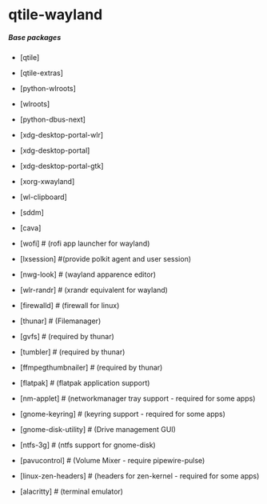 # qtile-wayland

##### Base packages ####

- [qtile]
- [qtile-extras]
- [python-wlroots]
- [wlroots]
- [python-dbus-next]
- [xdg-desktop-portal-wlr]
- [xdg-desktop-portal]
- [xdg-desktop-portal-gtk]
- [xorg-xwayland]
- [wl-clipboard]
- [sddm]
- [cava]
- [wofi] # (rofi app launcher for wayland)



- [lxsession] #(provide polkit agent and user session)
- [nwg-look]  # (wayland apparence editor)
- [wlr-randr] # (xrandr equivalent for wayland)
- [firewalld] # (firewall for linux)
- [thunar] # (Filemanager)
- [gvfs] # (required by thunar)
- [tumbler] # (required by thunar)
- [ffmpegthumbnailer] # (required by thunar)
- [flatpak] # (flatpak application support)
- [nm-applet] # (networkmanager tray support - required for some apps)
- [gnome-keyring] # (keyring support - required for some apps)
- [gnome-disk-utility] # (Drive management GUI)
- [ntfs-3g] # (ntfs support for gnome-disk)
- [pavucontrol] # (Volume Mixer - require pipewire-pulse)
- [linux-zen-headers] # (headers for zen-kernel - required for some apps)
- [alacritty] # (terminal emulator)
